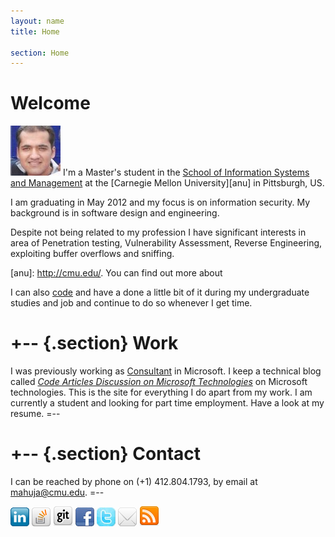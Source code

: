 ```yaml
---
layout: name
title: Home

section: Home
---
```



Welcome
=======

![Pic](/images/pic.jpg) I'm a Master's student in the 
[School of Information Systems and Management][rsise] 
at the [Carnegie Mellon University][anu] in Pittsburgh, US. 

I am graduating in May 2012 and my focus is on information security. My background is in software design and engineering.

Despite not being related to my profession I have significant interests in area  of Penetration testing, Vulnerability Assessment, Reverse Engineering, exploiting buffer overflows and sniffing.

[rsise]: http://www.heinz.cmu.edu/school-of-information-systems-and-management/information-systems-management-mism/index.aspx
[anu]: http://cmu.edu/. You can find out more about 


I can also [code](/code) and have a done a little bit of it during my undergraduate studies and job and continue to do so whenever I get time.

+--	{.section}
Work
========
I was previously working as [Consultant](/work) in Microsoft. I keep a technical blog called _[Code Articles Discussion on Microsoft Technologies](http://blogs.msdn.com/mahuja)_ on Microsoft technologies. This is the site for everything I do apart from my work. I am currently a student and looking for part time employment. Have a look at my resume.
=--

+-- {.section}
Contact 
=======
I can be reached by phone on (+1) 412.804.1793, 
by email at [mahuja@cmu.edu](mailto:mahuja@cmu.edu).
=--

[![Pic](/images/linkedin3.png)](http://www.linkedin.com/in/madhurahuja) [![Pic](/images/icon_stackoverflow3.png)](http://stackoverflow.com/users/507256/madhur-ahuja)
[![Pic](/images/github_32.png)](https://github.com/madhur) [![Pic](/images/facebook3.png)](https://www.facebook.com/ahuja.madhur) [![Pic](/images/icon_twitter.jpg)](http://twitter.com/#!/madhur25)  [![Pic](/images/icon_mail.png)](mailto:mahuja@cmu.edu) [![Pic](/images/rss2.png)](mailto:mahuja@cmu.edu)


